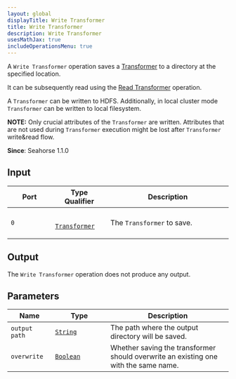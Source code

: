 ```yaml
---
layout: global
displayTitle: Write Transformer
title: Write Transformer
description: Write Transformer
usesMathJax: true
includeOperationsMenu: true
---
```


A `Write Transformer` operation saves a [Transformer](../classes/transformer.html) to a directory at the specified location.

It can be subsequently read using the [Read Transformer](read_transformer.html) operation.

A `Transformer` can be written to HDFS.
Additionally, in local cluster mode `Transformer` can be written to local filesystem.

**NOTE:** Only crucial attributes of the `Transformer` are written.
Attributes that are not used during `Transformer` execution might be lost after `Transformer` write&read flow.

**Since**: Seahorse 1.1.0

## Input

<table>
  <thead>
    <tr>
      <th style="width:20%">Port</th>
      <th style="width:25%">Type Qualifier</th>
      <th style="width:55%">Description</th>
    </tr>
  </thead>
  <tbody>
    <tr>
      <td>
        <code>0</code>
      </td>
      <td>
        <code>
        <a href="../classes/transformer.html">Transformer</a>
        </code>
      </td>
      <td>The <code>Transformer</code> to save.</td>
    </tr>
  </tbody>
</table>

## Output

The `Write Transformer` operation does not produce any output.

## Parameters

<table class="table">
  <thead>
    <tr>
      <th style="width:20%">Name</th>
      <th style="width:25%">Type</th>
      <th style="width:55%">Description</th>
    </tr>
  </thead>
  <tbody>
    <tr>
      <td>
        <code>output path</code>
      </td>
      <td>
        <code><a href="../parameter_types.html#string">String</a></code>
      </td>
      <td>The path where the output directory will be saved.
      </td>
    </tr>
    <tr>
      <td>
        <code>overwrite</code>
      </td>
      <td>
        <code><a href="../parameter_types.html#boolean">Boolean</a></code>
      </td>
      <td>Whether saving the transformer should overwrite an existing one with the same name.
      </td>
    </tr>
  </tbody>
</table>

